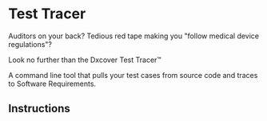 # Test Tracer

Auditors on your back? Tedious red tape making you "follow medical device regulations"?

Look no further than the Dxcover Test Tracer™️

A command line tool that pulls your test cases from source code and traces to Software Requirements.

## Instructions
